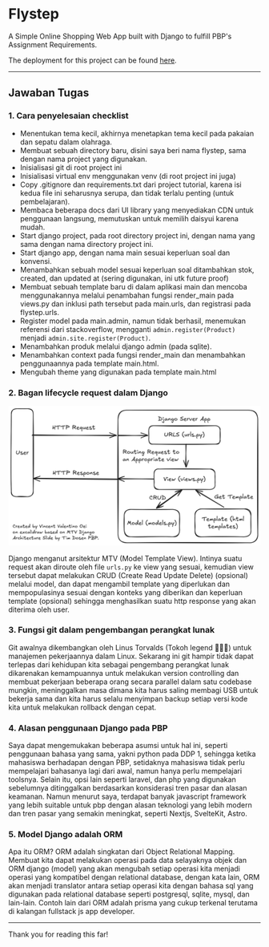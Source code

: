 # Flystep
A Simple Online Shopping Web App built with Django to fulfill PBP's Assignment Requirements.

The deployment for this project can be found [here](https://vincent-valentino-flystep.pbp.cs.ui.ac.id).

---

## Jawaban Tugas

### 1. Cara penyelesaian checklist
- Menentukan tema kecil, akhirnya menetapkan tema kecil pada pakaian dan sepatu dalam olahraga.
- Membuat sebuah directory baru, disini saya beri nama flystep, sama dengan nama project yang digunakan.
- Inisialisasi git di root project ini
- Inisialisasi virtual env menggunakan venv (di root project ini juga)
- Copy .gitignore dan requirements.txt dari project tutorial, karena isi kedua file ini seharusnya serupa, dan tidak terlalu penting (untuk pembelajaran).
- Membaca beberapa docs dari UI library yang menyediakan CDN untuk penggunaan langsung, memutuskan untuk memilih daisyui karena mudah.
- Start django project, pada root directory project ini, dengan nama yang sama dengan nama directory project ini.
- Start django app, dengan nama main sesuai keperluan soal dan konvensi.
- Menambahkan sebuah model sesuai keperluan soal ditambahkan stok, created, dan updated at (sering digunakan, ini utk future proof)
- Membuat sebuah template baru di dalam aplikasi main dan mencoba menggunakannya melalui penambahan fungsi render_main pada views.py dan inklusi path tersebut pada main.urls, dan registrasi pada flystep.urls.
- Register model pada main.admin, namun tidak berhasil, menemukan referensi dari stackoverflow, mengganti `admin.register(Product)` menjadi `admin.site.register(Product)`.
- Menambahkan produk melalui django admin (pada sqlite).
- Menambahkan context pada fungsi render_main dan menambahkan penggunaannya pada template main.html.
- Mengubah theme yang digunakan pada template main.html

### 2. Bagan lifecycle request dalam Django

![Bagan Lifecycle Request dalam Django](./bagan-soal2.png)

Django menganut arsitektur MTV (Model Template View). Intinya suatu request akan diroute oleh file `urls.py` ke view yang sesuai, kemudian view tersebut dapat melakukan CRUD (Create Read Update Delete) (opsional) melalui model, dan dapat mengambil template yang diperlukan dan mempopulasinya sesuai dengan konteks yang diberikan dan keperluan template (opsional) sehingga menghasilkan suatu http response yang akan diterima oleh user.

### 3. Fungsi git dalam pengembangan perangkat lunak
Git awalnya dikembangkan oleh Linus Torvalds (Tokoh legend 🥶🥶🥶) untuk manajemen pekerjaannya dalam Linux. Sekarang ini git hampir tidak dapat terlepas dari kehidupan kita sebagai pengembang perangkat lunak dikarenakan kemampuannya untuk melakukan version controlling dan membuat pekerjaan beberapa orang secara parallel dalam satu codebase mungkin, meninggalkan masa dimana kita harus saling membagi USB untuk bekerja sama dan kita harus selalu menyimpan backup setiap versi kode kita untuk melakukan rollback dengan cepat.

### 4. Alasan penggunaan Django pada PBP
Saya dapat mengemukakan beberapa asumsi untuk hal ini, seperti penggunaan bahasa yang sama, yakni python pada DDP 1, sehingga ketika mahasiswa berhadapan dengan PBP, setidaknya mahasiswa tidak perlu mempelajari bahasanya lagi dari awal, namun hanya perlu mempelajari toolsnya. Selain itu, opsi lain seperti laravel, dan php yang digunakan sebelumnya ditinggalkan berdasarkan konsiderasi tren pasar dan alasan keamanan. Namun menurut saya, terdapat banyak javascript framework yang lebih suitable untuk pbp dengan alasan teknologi yang lebih modern dan tren pasar yang semakin meningkat, seperti Nextjs, SvelteKit, Astro.

### 5. Model Django adalah ORM
Apa itu ORM? ORM adalah singkatan dari Object Relational Mapping. Membuat kita dapat melakukan operasi pada data selayaknya objek dan ORM django (model) yang akan mengubah setiap operasi kita menjadi operasi yang kompatibel dengan relational database, dengan kata lain, ORM akan menjadi translator antara setiap operasi kita dengan bahasa sql yang digunakan pada relational database seperti postgresql, sqlite, mysql, dan lain-lain. Contoh lain dari ORM adalah prisma yang cukup terkenal terutama di kalangan fullstack js app developer. 

---

Thank you for reading this far!
